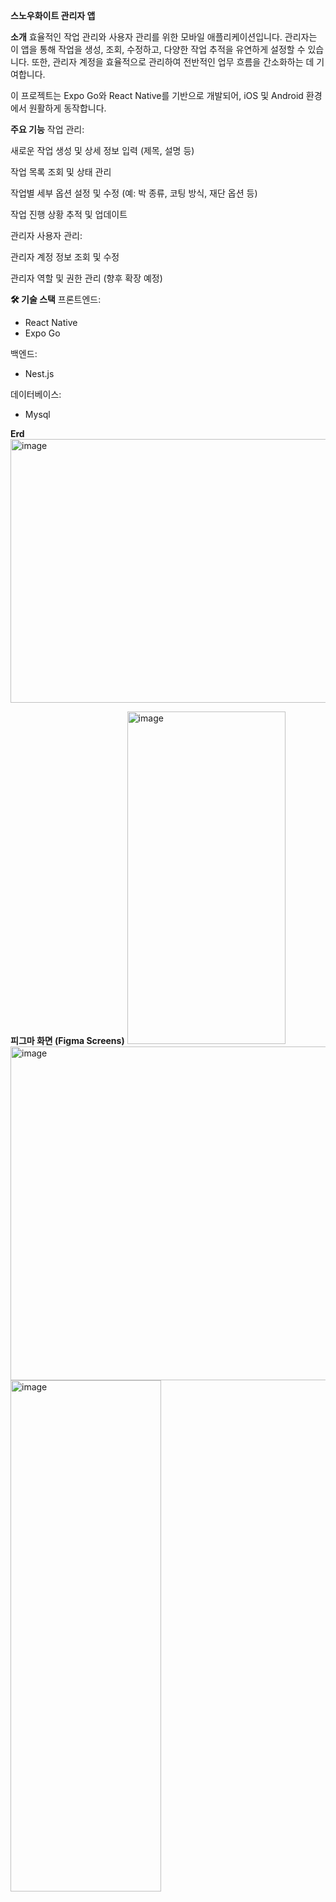 **스노우화이트 관리자 앱**

**소개**
효율적인 작업 관리와 사용자 관리를 위한 모바일 애플리케이션입니다. 관리자는 이 앱을 통해 작업을 생성, 조회, 수정하고, 다양한 작업 추적을 유연하게 설정할 수 있습니다. 또한, 관리자 계정을 효율적으로 관리하여 전반적인 업무 흐름을 간소화하는 데 기여합니다.

이 프로젝트는 Expo Go와 React Native를 기반으로 개발되어, iOS 및 Android 환경에서 원활하게 동작합니다.

**주요 기능**
작업 관리:

새로운 작업 생성 및 상세 정보 입력 (제목, 설명 등)

작업 목록 조회 및 상태 관리

작업별 세부 옵션 설정 및 수정 (예: 박 종류, 코팅 방식, 재단 옵션 등)

작업 진행 상황 추적 및 업데이트

관리자 사용자 관리:

관리자 계정 정보 조회 및 수정

관리자 역할 및 권한 관리 (향후 확장 예정)

**🛠️ 기술 스택**
프론트엔드:
- React Native
- Expo Go

백엔드:
- Nest.js

데이터베이스:
- Mysql

**Erd**
<img width="1726" height="422" alt="image" src="https://github.com/user-attachments/assets/c503efa6-a097-4b17-a445-3ef16765d03e" />


**피그마 화면 (Figma Screens)**
<img width="253" height="532" alt="image" src="https://github.com/user-attachments/assets/08b513e6-7056-441b-bf47-a61c44a8917e" />
<img width="826" height="534" alt="image" src="https://github.com/user-attachments/assets/36d96846-bba1-4a97-be18-3aa62c2ecb1f" />
<img width="241" height="818" alt="image" src="https://github.com/user-attachments/assets/62cf037e-e509-4a3a-b40f-5f202a715559" />



